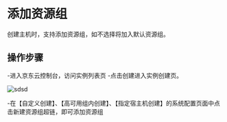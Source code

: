 # 添加资源组

创建主机时，支持添加资源组，如不选择将加入默认资源组。

## 操作步骤

-进入京东云控制台，访问实例列表页
-点击创建进入实例创建页。

![sdsd](../../../../../image/Elastic-Compute/Virtual-Machine/image(2).png)

-在【自定义创建】、【高可用组内创建】、【指定宿主机创建】的系统配置页面中点击新建资源组超链，即可添加资源组
